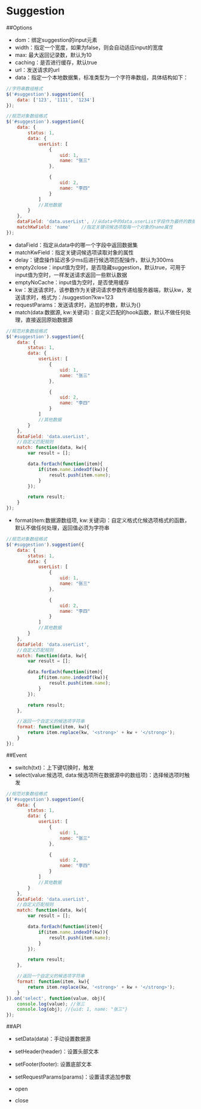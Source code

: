 Suggestion
=======================

##Options

* dom：绑定suggestion的input元素
* width：指定一个宽度，如果为false，则会自动适应input的宽度
* max: 最大返回记录数，默认为10
* caching：是否进行缓存，默认true
* url：发送请求的url
* data：指定一个本地数据集，标准类型为一个字符串数组，具体结构如下：

```js
//字符串数组格式
$('#suggestion').suggestion({
	data: ['123', '1111', '1234']
});

//规范对象数组格式
$('#suggestion').suggestion({
	data: {
		status: 1,
		data: {
			userList: [
				{
					uid: 1,
					name: "张三"
				},

				{
					uid: 2,
					name: "李四"
				}
			]
			//其他数据
		}
	},
	dataField: 'data.userList',	//从data中的data.userList字段作为最终的数据集
	matchKwField: 'name'	//指定关键词候选项取每一个对象的name属性
});
```

* dataField：指定从data中的哪一个字段中返回数据集
* matchKwField：指定关键词候选项读取对象的属性
* delay：键盘操作延迟多少ms后进行候选项匹配操作，默认为300ms
* empty2close：input值为空时，是否隐藏suggestion，默认true，可用于input值为空时，一样发送请求返回一些默认数据
* emptyNoCache：input值为空时，是否使用缓存
* kw：发送请求时，该参数作为关键词请求参数传递给服务器端，默认kw，发送请求时，格式为：/suggestion?kw=123
* requestParams：发送请求时，追加的参数，默认为{}
* match(data:数据源, kw:关键词)：自定义匹配的hook函数，默认不做任何处理，直接返回原始数据源

```js
//规范对象数组格式
$('#suggestion').suggestion({
	data: {
		status: 1,
		data: {
			userList: [
				{
					uid: 1,
					name: "张三"
				},

				{
					uid: 2,
					name: "李四"
				}
			]
			//其他数据
		}
	},
	dataField: 'data.userList',
	//自定义匹配规则
	match: function(data, kw){
		var result = [];

		data.forEach(function(item){
			if(item.name.indexOf(kw)){
				result.push(item.name);
			}
		});

		return result;
	}
});
```

* format(item:数据源数组项, kw:关键词)：自定义格式化候选项格式的函数，默认不做任何处理，返回值必须为字符串

```js
//规范对象数组格式
$('#suggestion').suggestion({
	data: {
		status: 1,
		data: {
			userList: [
				{
					uid: 1,
					name: "张三"
				},

				{
					uid: 2,
					name: "李四"
				}
			]
			//其他数据
		}
	},
	dataField: 'data.userList',
	//自定义匹配规则
	match: function(data, kw){
		var result = [];

		data.forEach(function(item){
			if(item.name.indexOf(kw)){
				result.push(item.name);
			}
		});

		return result;
	},

	//返回一个自定义的候选项字符串
	format: function(item, kw){
		return item.replace(kw, '<strong>' + kw + '</strong>');
	}
});
```

##Event

* switch(txt)：上下键切换时，触发
* select(value:候选项, data:候选项所在数据源中的数组项)：选择候选项时触发

```js
//规范对象数组格式
$('#suggestion').suggestion({
	data: {
		status: 1,
		data: {
			userList: [
				{
					uid: 1,
					name: "张三"
				},

				{
					uid: 2,
					name: "李四"
				}
			]
			//其他数据
		}
	},
	dataField: 'data.userList',
	//自定义匹配规则
	match: function(data, kw){
		var result = [];

		data.forEach(function(item){
			if(item.name.indexOf(kw)){
				result.push(item.name);
			}
		});

		return result;
	},

	//返回一个自定义的候选项字符串
	format: function(item, kw){
		return item.replace(kw, '<strong>' + kw + '</strong>');
	}
}).on('select', function(value, obj){
	console.log(value); //张三
	console.log(obj); //{uid: 1, name: "张三"}
});
```

##API

* setData(data)：手动设置数据源

* setHeader(header)：设置头部文本

* setFooter(footer): 设置底部文本

* setRequestParams(params)：设置请求追加参数

* open

* close
